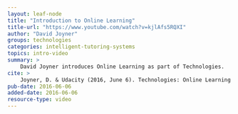 ```yaml
---
layout: leaf-node
title: "Introduction to Online Learning"
title-url: "https://www.youtube.com/watch?v=kjlAfs5RQXI"
author: "David Joyner"
groups: technologies
categories: intelligent-tutoring-systems
topics: intro-video
summary: >
    David Joyner introduces Online Learning as part of Technologies.
cite: >
    Joyner, D. & Udacity (2016, June 6). Technologies: Online Learning Introductory Video. Retrieve from https://www.youtube.com/watch?v=kjlAfs5RQXI
pub-date: 2016-06-06
added-date: 2016-06-06
resource-type: video
---
```

